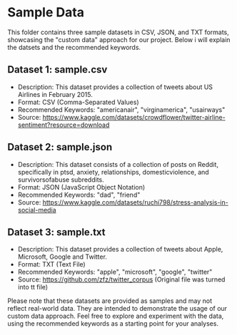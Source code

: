 # Sample Data

This folder contains three sample datasets in CSV, JSON, and TXT formats, showcasing the "custom data" approach for our project. Below i will explain the datsets and the recommended keywords.

## Dataset 1: sample.csv

- Description: This dataset provides a collection of tweets about US Airlines in February 2015.
- Format: CSV (Comma-Separated Values)
- Recommended Keywords: "americanair", "virginamerica", "usairways"
- Source: https://www.kaggle.com/datasets/crowdflower/twitter-airline-sentiment?resource=download

## Dataset 2: sample.json

- Description: This dataset consists of a collection of posts on Reddit, specifically in ptsd, anxiety, relationships, domesticviolence, and survivorsofabuse subreddits.
- Format: JSON (JavaScript Object Notation)
- Recommended Keywords: "dad", "friend"
- Source: https://www.kaggle.com/datasets/ruchi798/stress-analysis-in-social-media

## Dataset 3: sample.txt

- Description: This dataset provides a collection of tweets about Apple, Microsoft, Google and Twitter.
- Format: TXT (Text File)
- Recommended Keywords: "apple", "microsoft", "google", "twitter"
- Source: https://github.com/zfz/twitter_corpus (Original file was turned into tt file)

Please note that these datasets are provided as samples and may not reflect real-world data. They are intended to demonstrate the usage of our custom data approach. Feel free to explore and experiment with the data, using the recommended keywords as a starting point for your analyses.

